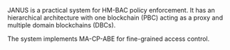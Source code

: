 JANUS is a  practical  system  for  HM-BAC policy enforcement. It has an hierarchical architecture with one blockchain (PBC) acting as a proxy and multiple domain blockchains (DBCs).

The system implements MA-CP-ABE for fine-grained access control.
